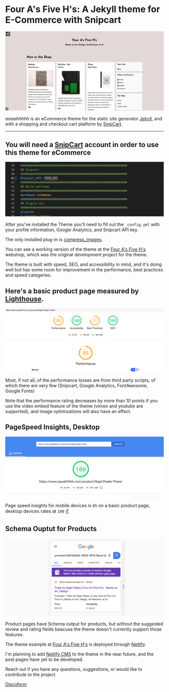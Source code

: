 # Four A's Five H's: A Jekyll theme for E-Commerce with Snipcart 

![config file](/assets/readme/4a5h_homepage.png)

_aaaahhhhh_ is an eCommerce theme for the static site generator [Jekyll](https://jekyllrb.com/), and with a shopping and checkout cart platform by [SnipCart](https://snipcart.com/).

---

## You will need a [SnipCart](https://snipcart.com/) account in order to use this theme for eCommerce



![config file](/assets/readme/snipcart_api.png)

After you've installed the Theme you'll need to fill out the `_config.yml` with your profile information, Google Analytics, and Snipcart API key.


The only installed plug-in is [compress_images](https://github.com/valerijaspasojevic/jekyll-compress-images).

You can see a working version of the theme at the [Four A's Five H's](https://www.aaaahhhhh.com/) webshop, which was the original development project for the theme.

The theme is built with speed, SEO, and accessibility in mind, and it's doing well but has some room for improvement in the performance, best practices and speed categeries. 

## Here's a basic product page measured by [Lighthouse](https://lighthouse-dot-webdotdevsite.appspot.com/lh/html?url=https://www.aaaahhhhh.com/).


![Lighthouse](/assets/readme/lightspeed-1.png)

 Most, if not all, of the performance losses are from third party scripts, of which there are very few (Snipcart, Google Analytics, FontAwesome, Google Fonts) 
 
 Note that the performance rating decreases by more than 10 points if you use the video embed feature of the theme (vimeo and youtube are supported), and image optimizations will also have an effect.


## PageSpeed Insights, Desktop

![page speed insights](/assets/readme/pagespeed.png)

Page speed insights for mobile devices is `85` on a basic product page, desktop devices rates at `100` :point_up:


## Schema Ouptut for Products

![Schema](/assets/readme/schema.png)

Product pages have Schema output for products, but without the suggested review and rating fields beacuse the theme doesn't currently support those features.

The theme example at [Four A's Five H's](https://www.aaaahhhhh.com/) is deployed through [Netlify](https://www.netlify.com/). 

I'm planning to add [Netlify CMS](https://www.netlifycms.org/) to the theme in the near future, and the post pages have yet to be developed.

Reach out if you have any questions, suggestions, or would like to contribute to the project

[Discoform](mailto:hello@discoform.com?subject=Four%20A's%20Five%20H's%20theme)